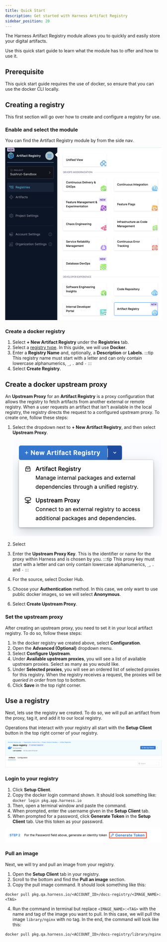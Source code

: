 ```yaml
---
title: Quick Start
description: Get started with Harness Artifact Registry
sidebar_position: 20
---
```


The Harness Artifact Registry module allows you to quickly and easily store your digital artifacts. 

Use this quick start guide to learn what the module has to offer and how to use it. 

## Prerequisite

This quick start guide requires the use of docker, so ensure that you can use the docker CLI locally. 

## Creating a registry

This first section will go over how to create and configure a registry for use. 

### Enable and select the module

You can find the Artifact Registry module by from the side nav.

![](./static/select-ar-module.png)

### Create a docker registry

1. Select **+ New Artifact Registry** under the **Registries** tab. 
1. Select a [registry type](/docs/artifact-registry/whats-supported#supported-registry-types). In this guide, we will use **Docker**.
1. Enter a **Registry Name** and, optionally, a **Description** or **Labels**.
    :::tip
    This registry name must start with a letter and can only contain lowercase alphanumerics, `_`, `.` and `-`
    :::
1. Select **Create Registry**.

## Create a docker upstream proxy

An **Upstream Proxy** for an **Artifact Registry** is a proxy configuration that allows the registry to fetch artifacts from another external or remote registry. When a user requests an artifact that isn't available in the local registry, the registry directs the request to a configured upstream proxy. To create one, follow these steps: 

1. Select the dropdown next to **+ New Artifact Registry**, and then select **Upstream Proxy**.

    ![](./static/create-proxy.png)

1. Select 
1. Enter the **Upstream Proxy Key**. This is the identifier or name for the proxy within Harness and is chosen by you. 
   :::tip
    This proxy key must start with a letter and can only contain lowercase alphanumerics, `_`, `.` and `-`
   :::
1. For the source, select Docker Hub.
1. Choose your **Authentication** method. In this case, we only want to use public docker images, so we will select **Anonymous**.
1. Select **Create Upstream Proxy**.

### Set the upstream proxy

After creating an upstream proxy, you need to set it in your local artifact registry. To do so, follow these steps:

1. In the docker registry we created above, select **Configuration**.
2. Open the **Advanced (Optional)** dropdown menu. 
3. Select **Configure Upstream**.
4. Under **Available upstream proxies**, you will see a list of available upstream proxies. Select as many as you would like. 
5. Under **Selected proxies**, you will see an ordered list of selected proxies for this registry. When the registry receives a request, the proxies will be *queried in order* from top to bottom.
6. Click **Save** in the top right corner. 

## Use a registry

Next, lets use the registry we created. To do so, we will pull an artifact from the proxy, tag it, and add it to our local registry. 

Operations that interact with your registry all start with the **Setup Client** button in the top right corner of your registry.

![](./static/setup-client.png)

### Login to your registry

1. Click **Setup Client**.
2. Copy the docker login command shown. It should look something like: `docker login pkg.app.harness.io`
3. Then, open a terminal window and paste the command.
4. When prompted, enter the username given in the **Setup Client** tab. 
5. When prompted for a password, click **Generate Token** in the **Setup Client** tab. Use this token as your password.

![](./static/generate-token.png)

### Pull an image

Next, we will try and pull an image from your registry.

1. Open the **Setup Client** tab in your registry.
2. Scroll to the bottom and find the **Pull an image** section.
3. Copy the pull image command. It should look something like this: 

```
docker pull pkg.qa.harness.io/<ACCOUNT_ID>/docs-registry/<IMAGE_NAME>:<TAG>
```

4. Run the command in terminal but replace `<IMAGE_NAME>:<TAG>` with the name and tag of the image you want to pull. In this case, we will pull the image `library/nginx` with no tag. In the end, the command will look like this: 
```
docker pull pkg.qa.harness.io/<ACCOUNT_ID>/docs-registry/library/nginx
```



